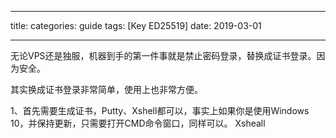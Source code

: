 
---
title: 
categories: guide
tags: [Key ED25519]
date: 2019-03-01

---
无论VPS还是独服，机器到手的第一件事就是禁止密码登录，替换成证书登录。因为安全。

其实换成证书登录非常简单，使用上也非常方便。

1、首先需要生成证书，Putty、Xshell都可以，事实上如果你是使用Windows 10，并保持更新，只需要打开CMD命令窗口，同样可以。
Xsheall
<!--stackedit_data:
eyJoaXN0b3J5IjpbLTE3NTY0NDUzMTgsLTE5Mzg1MDUzOTgsMT
kzNDY3MzYwOCwxNTYwNTIzOTAxXX0=
-->